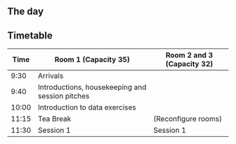 The day
-------



## Timetable

| Time | Room 1 (Capacity 35) | Room 2 and 3 (Capacity 32)|
| ---- | ------ | ------ |
| 9:30 | Arrivals ||
| 9:40 | Introductions, housekeeping and session pitches ||
| 10:00 | Introduction to data exercises ||
| 11:15 | Tea Break | (Reconfigure rooms) |
| 11:30 | Session 1 | Session 1 |

